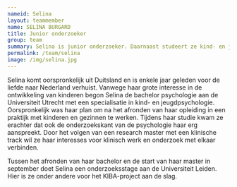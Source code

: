 ```yaml
---
nameid: Selina
layout: teammember
name: SELINA BURGARD
title: Junior onderzoeker 
group: team
summary: Selina is junior onderzoeker. Daarnaast studeert ze kind- en jeugdpsychologie aan de Universiteit Utrecht.
permalink: /team/selina
image: /img/selina.jpg
---
```


Selina komt oorspronkelijk uit Duitsland en is enkele jaar geleden voor de liefde naar Nederland verhuist. Vanwege haar grote interesse in de ontwikkeling van kinderen begon Selina de bachelor psychologie aan de Universiteit Utrecht met een specialisatie in kind- en jeugdpsychologie. Oorspronkelijk was haar plan om na het afronden van haar opleiding in een praktijk met kinderen en gezinnen te werken. Tijdens haar studie kwam ze erachter dat ook de onderzoekskant van de psychologie haar erg aanspreekt. Door het volgen van een research master met een klinische track wil ze haar interesses voor klinisch werk en onderzoek met elkaar verbinden.

Tussen het afronden van haar bachelor en de start van haar master in september doet Selina een onderzoeksstage aan de Universiteit Leiden. Hier is ze onder andere voor het KIBA-project aan de slag.
